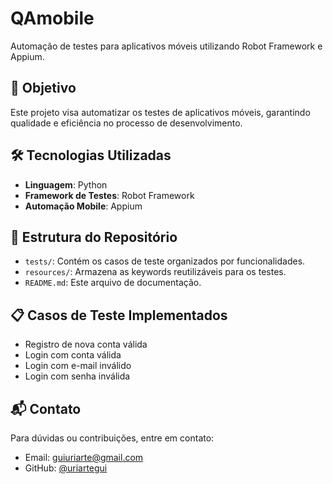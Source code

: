 # QAmobile

Automação de testes para aplicativos móveis utilizando Robot Framework e Appium.

## 🚀 Objetivo

Este projeto visa automatizar os testes de aplicativos móveis, garantindo qualidade e eficiência no processo de desenvolvimento.

## 🛠 Tecnologias Utilizadas

- **Linguagem**: Python
- **Framework de Testes**: Robot Framework
- **Automação Mobile**: Appium

## 📁 Estrutura do Repositório

- `tests/`: Contém os casos de teste organizados por funcionalidades.
- `resources/`: Armazena as keywords reutilizáveis para os testes.
- `README.md`: Este arquivo de documentação.

## 📋 Casos de Teste Implementados

- Registro de nova conta válida
- Login com conta válida
- Login com e-mail inválido
- Login com senha inválida

## 📬 Contato

Para dúvidas ou contribuições, entre em contato:

- Email: [guiuriarte@gmail.com](mailto:guiuriarte@gmail.com)  
- GitHub: [@uriartegui](https://github.com/uriartegui)
